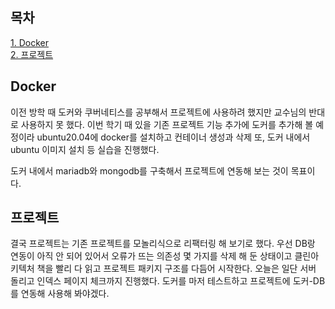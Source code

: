 ## 목차
[1. Docker](#docker)   
[2. 프로젝트](#프로젝트)

## Docker
이전 방학 때 도커와 쿠버네티스를 공부해서 프로젝트에 사용하려 했지만 교수님의 반대로 사용하지 못 했다. 이번 학기 때 있을 기존 프로젝트 기능 추가에 도커를 추가해 볼 예정이라 ubuntu20.04에 docker를 설치하고 컨테이너 생성과 삭제 또, 도커 내에서 ubuntu 이미지 설치 등 실습을 진행했다.

도커 내에서 mariadb와 mongodb를 구축해서 프로젝트에 연동해 보는 것이 목표이다. 

## 프로젝트
결국 프로젝트는 기존 프로젝트를 모놀리식으로 리팩터링 해 보기로 했다. 우선 DB랑 연동이 아직 안 되어 있어서 오류가 뜨는 의존성 몇 가지를 삭제 해 둔 상태이고 클린아키텍처 책을 빨리 다 읽고 프로젝트 패키지 구조를 다듬어 시작한다. 오늘은 일단 서버 돌리고 인덱스 페이지 체크까지 진행했다. 도커를 마저 테스트하고 프로젝트에 도커-DB를 연동해 사용해 봐야겠다.